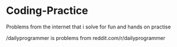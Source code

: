 Coding-Practice
===============

Problems from the internet that i solve for fun and hands on practise

/dailyprogrammer is problems from reddit.com/r/dailyprogrammer
